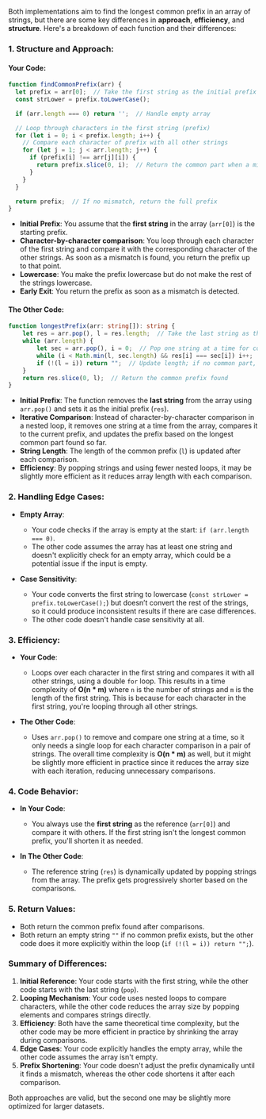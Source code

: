 Both implementations aim to find the longest common prefix in an array of strings, but there are some key differences in **approach**, **efficiency**, and **structure**. Here's a breakdown of each function and their differences:

### 1. **Structure** and Approach:

#### Your Code:
```javascript
function findCommonPrefix(arr) {
  let prefix = arr[0];  // Take the first string as the initial prefix
  const strLower = prefix.toLowerCase();

  if (arr.length === 0) return '';  // Handle empty array

  // Loop through characters in the first string (prefix)
  for (let i = 0; i < prefix.length; i++) {
    // Compare each character of prefix with all other strings
    for (let j = 1; j < arr.length; j++) {
      if (prefix[i] !== arr[j][i]) {
        return prefix.slice(0, i);  // Return the common part when a mismatch is found
      }
    }
  }

  return prefix;  // If no mismatch, return the full prefix
}
```

- **Initial Prefix**: You assume that the **first string** in the array (`arr[0]`) is the starting prefix.
- **Character-by-character comparison**: You loop through each character of the first string and compare it with the corresponding character of the other strings. As soon as a mismatch is found, you return the prefix up to that point.
- **Lowercase**: You make the prefix lowercase but do not make the rest of the strings lowercase.
- **Early Exit**: You return the prefix as soon as a mismatch is detected.

#### The Other Code:
```typescript
function longestPrefix(arr: string[]): string {
    let res = arr.pop(), l = res.length;  // Take the last string as the initial result prefix
    while (arr.length) {
        let sec = arr.pop(), i = 0;  // Pop one string at a time for comparison
        while (i < Math.min(l, sec.length) && res[i] === sec[i]) i++;  // Find common part
        if (!(l = i)) return "";  // Update length; if no common part, return empty string
    }
    return res.slice(0, l);  // Return the common prefix found
}
```

- **Initial Prefix**: The function removes the **last string** from the array using `arr.pop()` and sets it as the initial prefix (`res`).
- **Iterative Comparison**: Instead of character-by-character comparison in a nested loop, it removes one string at a time from the array, compares it to the current prefix, and updates the prefix based on the longest common part found so far.
- **String Length**: The length of the common prefix (`l`) is updated after each comparison.
- **Efficiency**: By popping strings and using fewer nested loops, it may be slightly more efficient as it reduces array length with each comparison.
  
### 2. **Handling Edge Cases**:

- **Empty Array**:
  - Your code checks if the array is empty at the start: `if (arr.length === 0)`.
  - The other code assumes the array has at least one string and doesn't explicitly check for an empty array, which could be a potential issue if the input is empty.

- **Case Sensitivity**:
  - Your code converts the first string to lowercase (`const strLower = prefix.toLowerCase();`) but doesn’t convert the rest of the strings, so it could produce inconsistent results if there are case differences.
  - The other code doesn't handle case sensitivity at all.

### 3. **Efficiency**:
- **Your Code**: 
  - Loops over each character in the first string and compares it with all other strings, using a double `for` loop. This results in a time complexity of **O(n * m)** where `n` is the number of strings and `m` is the length of the first string. This is because for each character in the first string, you're looping through all other strings.
  
- **The Other Code**: 
  - Uses `arr.pop()` to remove and compare one string at a time, so it only needs a single loop for each character comparison in a pair of strings. The overall time complexity is **O(n * m)** as well, but it might be slightly more efficient in practice since it reduces the array size with each iteration, reducing unnecessary comparisons.

### 4. **Code Behavior**:

- **In Your Code**:
  - You always use the **first string** as the reference (`arr[0]`) and compare it with others. If the first string isn't the longest common prefix, you'll shorten it as needed.
  
- **In The Other Code**:
  - The reference string (`res`) is dynamically updated by popping strings from the array. The prefix gets progressively shorter based on the comparisons.

### 5. **Return Values**:
- Both return the common prefix found after comparisons.
- Both return an empty string `""` if no common prefix exists, but the other code does it more explicitly within the loop (`if (!(l = i)) return "";`).

### Summary of Differences:
1. **Initial Reference**: Your code starts with the first string, while the other code starts with the last string (`pop`).
2. **Looping Mechanism**: Your code uses nested loops to compare characters, while the other code reduces the array size by popping elements and compares strings directly.
3. **Efficiency**: Both have the same theoretical time complexity, but the other code may be more efficient in practice by shrinking the array during comparisons.
4. **Edge Cases**: Your code explicitly handles the empty array, while the other code assumes the array isn't empty.
5. **Prefix Shortening**: Your code doesn't adjust the prefix dynamically until it finds a mismatch, whereas the other code shortens it after each comparison.

Both approaches are valid, but the second one may be slightly more optimized for larger datasets.
